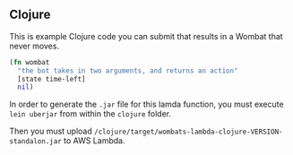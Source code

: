 ## Clojure

This is example Clojure code you can submit that results
in a Wombat that never moves.

```clojure
(fn wombat
  "the bot takes in two arguments, and returns an action"
  [state time-left]
  nil)
```

In order to generate the `.jar` file for this lamda function, you must
execute `lein uberjar` from within the `clojure` folder.

Then you must upload `/clojure/target/wombats-lambda-clojure-VERSION-standalon.jar`
to AWS Lambda.
